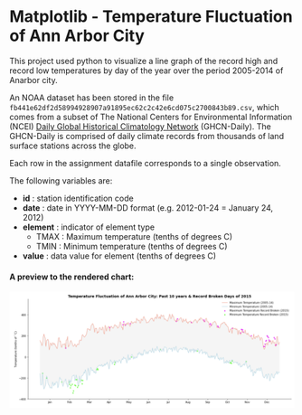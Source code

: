 # Matplotlib - Temperature Fluctuation of Ann Arbor City

This project used python to visualize a line graph of the record high and record low temperatures by day of the year over the period 2005-2014 of Anarbor city.

An NOAA dataset has been stored in the file `fb441e62df2d58994928907a91895ec62c2c42e6cd075c2700843b89.csv`,
which comes from a subset of The National Centers for Environmental Information (NCEI) [Daily Global Historical Climatology Network](https://www1.ncdc.noaa.gov/pub/data/ghcn/daily/readme.txt) (GHCN-Daily). The GHCN-Daily is comprised of daily climate records from thousands of land surface stations across the globe.

Each row in the assignment datafile corresponds to a single observation.

The following variables are:

* **id** : station identification code
* **date** : date in YYYY-MM-DD format (e.g. 2012-01-24 = January 24, 2012)
* **element** : indicator of element type
    * TMAX : Maximum temperature (tenths of degrees C)
    * TMIN : Minimum temperature (tenths of degrees C)
* **value** : data value for element (tenths of degrees C)


#### A preview to the rendered chart:
![Preview](WeatherPlotting.png)

